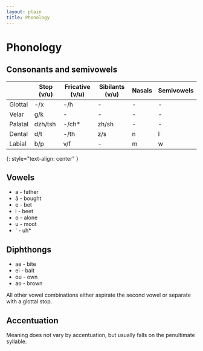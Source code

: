 ```yaml
---
layout: plain
title: Phonology
---
```


# Phonology

## Consonants and semivowels

 &nbsp; | Stop (v/u) | Fricative (v/u) | Sibilants (v/u) | Nasals | Semivowels
---|---|---|---|---|---
Glottal | -/x | -/h | - | - | -
Velar   | g/k | - | - | - | -
Palatal | dzh/tsh | -/ch* | zh/sh | - | -
Dental  | d/t | -/th | z/s | n | l
Labial  | b/p | v/f | - | m | w
{: style="text-align: center" }

## Vowels

* a - father
* å - bought
* e - bet
* i - beet
* o - alone
* u - moot
* ' - uh*

## Diphthongs

* ae - bite
* ei - bait
* ou - own
* ao - brown

All other vowel combinations either aspirate the second vowel or separate with a glottal stop.

## Accentuation

Meaning does not vary by accentuation, but usually falls on the penultimate syllable.
